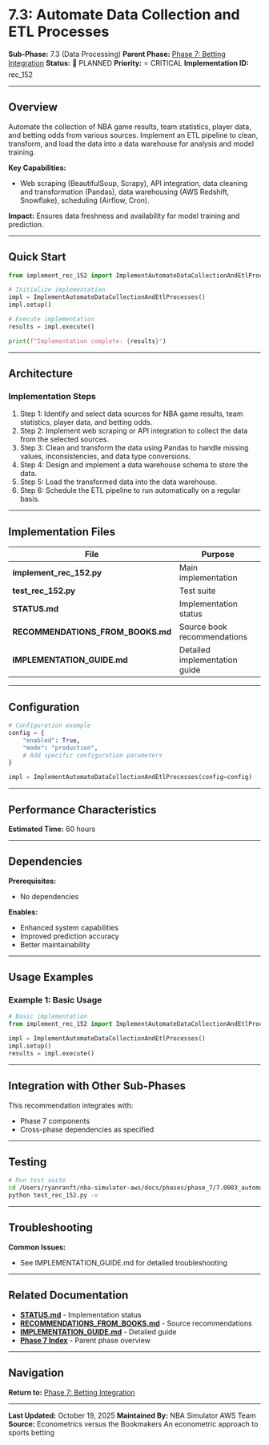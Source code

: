 # 7.3: Automate Data Collection and ETL Processes

**Sub-Phase:** 7.3 (Data Processing)
**Parent Phase:** [Phase 7: Betting Integration](../PHASE_7_INDEX.md)
**Status:** 🔵 PLANNED
**Priority:** ⭐ CRITICAL
**Implementation ID:** rec_152

---

## Overview

Automate the collection of NBA game results, team statistics, player data, and betting odds from various sources. Implement an ETL pipeline to clean, transform, and load the data into a data warehouse for analysis and model training.

**Key Capabilities:**
- Web scraping (BeautifulSoup, Scrapy), API integration, data cleaning and transformation (Pandas), data warehousing (AWS Redshift, Snowflake), scheduling (Airflow, Cron).

**Impact:**
Ensures data freshness and availability for model training and prediction.

---

## Quick Start

```python
from implement_rec_152 import ImplementAutomateDataCollectionAndEtlProcesses

# Initialize implementation
impl = ImplementAutomateDataCollectionAndEtlProcesses()
impl.setup()

# Execute implementation
results = impl.execute()

print(f"Implementation complete: {results}")
```

---

## Architecture

### Implementation Steps

1. Step 1: Identify and select data sources for NBA game results, team statistics, player data, and betting odds.
2. Step 2: Implement web scraping or API integration to collect the data from the selected sources.
3. Step 3: Clean and transform the data using Pandas to handle missing values, inconsistencies, and data type conversions.
4. Step 4: Design and implement a data warehouse schema to store the data.
5. Step 5: Load the transformed data into the data warehouse.
6. Step 6: Schedule the ETL pipeline to run automatically on a regular basis.

---

## Implementation Files

| File | Purpose |
|------|---------|
| **implement_rec_152.py** | Main implementation |
| **test_rec_152.py** | Test suite |
| **STATUS.md** | Implementation status |
| **RECOMMENDATIONS_FROM_BOOKS.md** | Source book recommendations |
| **IMPLEMENTATION_GUIDE.md** | Detailed implementation guide |

---

## Configuration

```python
# Configuration example
config = {
    "enabled": True,
    "mode": "production",
    # Add specific configuration parameters
}

impl = ImplementAutomateDataCollectionAndEtlProcesses(config=config)
```

---

## Performance Characteristics

**Estimated Time:** 60 hours

---

## Dependencies

**Prerequisites:**
- No dependencies

**Enables:**
- Enhanced system capabilities
- Improved prediction accuracy
- Better maintainability

---

## Usage Examples

### Example 1: Basic Usage

```python
# Basic implementation
from implement_rec_152 import ImplementAutomateDataCollectionAndEtlProcesses

impl = ImplementAutomateDataCollectionAndEtlProcesses()
impl.setup()
results = impl.execute()
```

---

## Integration with Other Sub-Phases

This recommendation integrates with:
- Phase 7 components
- Cross-phase dependencies as specified

---

## Testing

```bash
# Run test suite
cd /Users/ryanranft/nba-simulator-aws/docs/phases/phase_7/7.0003_automate_data_collection_and_etl_processes
python test_rec_152.py -v
```

---

## Troubleshooting

**Common Issues:**
- See IMPLEMENTATION_GUIDE.md for detailed troubleshooting

---

## Related Documentation

- **[STATUS.md](STATUS.md)** - Implementation status
- **[RECOMMENDATIONS_FROM_BOOKS.md](RECOMMENDATIONS_FROM_BOOKS.md)** - Source recommendations
- **[IMPLEMENTATION_GUIDE.md](IMPLEMENTATION_GUIDE.md)** - Detailed guide
- **[Phase 7 Index](../PHASE_7_INDEX.md)** - Parent phase overview

---

## Navigation

**Return to:** [Phase 7: Betting Integration](../PHASE_7_INDEX.md)

---

**Last Updated:** October 19, 2025
**Maintained By:** NBA Simulator AWS Team
**Source:** Econometrics versus the Bookmakers An econometric approach to sports betting
